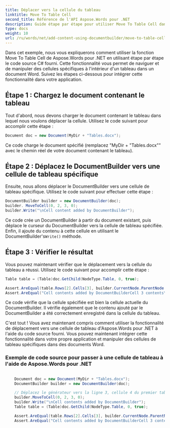 ```yaml
---
title: Déplacer vers la cellule du tableau
linktitle: Move To Table Cell
second_title: Référence de l'API Aspose.Words pour .NET
description: Guide étape par étape pour utiliser Move To Table Cell dans Aspose.Words pour .NET
type: docs
weight: 10
url: /ru/words/net/add-content-using-documentbuilder/move-to-table-cell/
---
```


Dans cet exemple, nous vous expliquerons comment utiliser la fonction Move To Table Cell de Aspose.Words pour .NET en utilisant étape par étape le code source C# fourni. Cette fonctionnalité vous permet de naviguer et de manipuler des cellules spécifiques à l'intérieur d'un tableau dans un document Word. Suivez les étapes ci-dessous pour intégrer cette fonctionnalité dans votre application.

## Étape 1 : Chargez le document contenant le tableau

Tout d'abord, nous devons charger le document contenant le tableau dans lequel nous voulons déplacer la cellule. Utilisez le code suivant pour accomplir cette étape :

```csharp
Document doc = new Document(MyDir + "Tables.docx");
```

Ce code charge le document spécifié (remplacez "MyDir + "Tables.docx"" avec le chemin réel de votre document contenant le tableau).

## Étape 2 : Déplacez le DocumentBuilder vers une cellule de tableau spécifique

Ensuite, nous allons déplacer le DocumentBuilder vers une cellule de tableau spécifique. Utilisez le code suivant pour effectuer cette étape :

```csharp
DocumentBuilder builder = new DocumentBuilder(doc);
builder. MoveToCell(0, 2, 3, 0);
builder.Write("\nCell content added by DocumentBuilder");
```

 Ce code crée un DocumentBuilder à partir du document existant, puis déplace le curseur du DocumentBuilder vers la cellule de tableau spécifiée. Enfin, il ajoute du contenu à cette cellule en utilisant le DocumentBuilder's`Write()` méthode.

## Étape 3 : Vérifier le résultat

Vous pouvez maintenant vérifier que le déplacement vers la cellule du tableau a réussi. Utilisez le code suivant pour accomplir cette étape :

```csharp
Table table = (Table)doc.GetChild(NodeType.Table, 0, true);

Assert.AreEqual(table.Rows[2].Cells[3], builder.CurrentNode.ParentNode.ParentNode);
Assert.AreEqual("Cell contents added by DocumentBuilderCell 3 contents\a", table.Rows[2].Cells[3].GetText().Trim());
```

Ce code vérifie que la cellule spécifiée est bien la cellule actuelle du DocumentBuilder. Il vérifie également que le contenu ajouté par le DocumentBuilder a été correctement enregistré dans la cellule du tableau.

C'est tout ! Vous avez maintenant compris comment utiliser la fonctionnalité de déplacement vers une cellule de tableau d'Aspose.Words pour .NET à l'aide du code source fourni. Vous pouvez maintenant intégrer cette fonctionnalité dans votre propre application et manipuler des cellules de tableau spécifiques dans des documents Word.


### Exemple de code source pour passer à une cellule de tableau à l'aide de Aspose.Words pour .NET


```csharp

	Document doc = new Document(MyDir + "Tables.docx");
	DocumentBuilder builder = new DocumentBuilder(doc);

	// Déplacez le générateur vers la ligne 3, cellule 4 du premier tableau.
	builder.MoveToCell(0, 2, 3, 0);
	builder.Write("\nCell contents added by DocumentBuilder");
	Table table = (Table)doc.GetChild(NodeType.Table, 0, true);

	Assert.AreEqual(table.Rows[2].Cells[3], builder.CurrentNode.ParentNode.ParentNode);
	Assert.AreEqual("Cell contents added by DocumentBuilderCell 3 contents\a", table.Rows[2].Cells[3].GetText().Trim());

```
